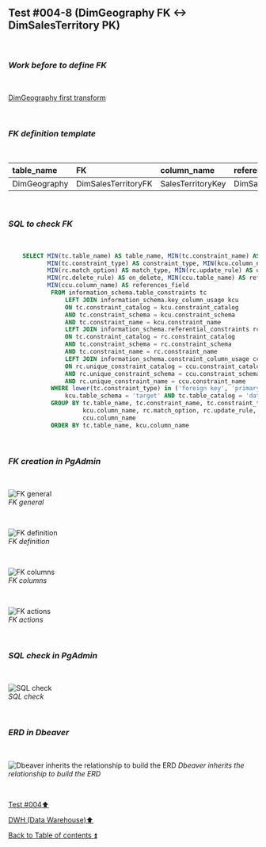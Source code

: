## Test #004-8 (DimGeography FK <-> DimSalesTerritory PK)  

<p><br></p>

### **_Work before to define FK_**  

<p><br></p>

[DimGeography first transform](../dbo.DimGeography.md)

<p><br></p>

### **_FK definition template_**  

<p><br></p> 

| table_name   | FK                  | column_name       | references_table  | PK                     | references_field | match_type | on_delete | on_update |
| :----------- | :------------------ | :---------------- | :---------------- | :--------------------- | :--------------- | :--------- | :-------: | :-------: |
| DimGeography | DimSalesTerritoryFK | SalesTerritoryKey | DimSalesTerritory | DimSalesTerritory_pkey | SalesTerritory   | full       | X         | X         |

<p><br></p>

### **_SQL to check FK_**  

<p><br></p>

````SQL 
	SELECT MIN(tc.table_name) AS table_name, MIN(tc.constraint_name) AS constraint_name, 
		   MIN(tc.constraint_type) AS constraint_type, MIN(kcu.column_name) AS column_name, 
		   MIN(rc.match_option) AS match_type, MIN(rc.update_rule) AS on_update, 
		   MIN(rc.delete_rule) AS on_delete, MIN(ccu.table_name) AS references_table,
		   MIN(ccu.column_name) AS references_field
		   	FROM information_schema.table_constraints tc
				LEFT JOIN information_schema.key_column_usage kcu
				ON tc.constraint_catalog = kcu.constraint_catalog
				AND tc.constraint_schema = kcu.constraint_schema
				AND tc.constraint_name = kcu.constraint_name
				LEFT JOIN information_schema.referential_constraints rc
				ON tc.constraint_catalog = rc.constraint_catalog
				AND tc.constraint_schema = rc.constraint_schema
				AND tc.constraint_name = rc.constraint_name
				LEFT JOIN information_schema.constraint_column_usage ccu
				ON rc.unique_constraint_catalog = ccu.constraint_catalog
				AND rc.unique_constraint_schema = ccu.constraint_schema
				AND rc.unique_constraint_name = ccu.constraint_name
			WHERE lower(tc.constraint_type) in ('foreign key', 'primary key') AND
				kcu.table_schema = 'target' AND tc.table_catalog = 'datawarehouse' AND tc.table_name = 'DimGeography'
			GROUP BY tc.table_name, tc.constraint_name, tc.constraint_type, 
					 kcu.column_name, rc.match_option, rc.update_rule, rc.delete_rule , ccu.table_name ,
		             ccu.column_name
			ORDER BY tc.table_name, kcu.column_name
````

<p><br></p>

### **_FK creation in PgAdmin_**

<p><br></p>

![FK general](https://i.imgur.com/u6VOuaw.png)  
_FK general_  

<p><br></p>

![FK definition](https://i.imgur.com/sGZPVIt.png)  
_FK definition_  

<p><br></p>

![FK columns](https://i.imgur.com/bITjm0K.png)  
_FK columns_  

<p><br></p>

![FK actions](https://i.imgur.com/MleEDNB.png)  
_FK actions_  

<p><br></p>

### **_SQL check in PgAdmin_**

<p><br></p>

![SQL check](https://i.imgur.com/cpP2YVT.png)  
_SQL check_  

<p><br></p>

### **_ERD in Dbeaver_**  

<p><br></p>

![Dbeaver inherits the relationship to build the ERD](https://i.imgur.com/2bUawF6.png)
_Dbeaver inherits the relationship to build the ERD_

<p><br></p>

[Test #004:arrow_up:](t004.md)  

[DWH (Data Warehouse):arrow_up:](../dwh.md)  

[Back to Table of contents :arrow_double_up:](../../README.md)   